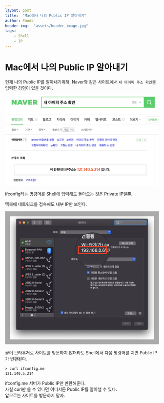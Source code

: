```yaml
---
layout: post
title:  "Mac에서 나의 Public IP 알아내기"
author: Pando
header-img:  "assets/header_image.jpg"
tags: 
    - Shell
    - IP
---
```


# Mac에서 나의 Public IP 알아내기

현재 나의 Public IP를 알아내기위해, Naver와 같은 사이트에서 `내 아이피 주소 확인`을 입력한 경험이 있을 것이다.

![Naver public ip](/assets/img/naver-public-ip.png)

ifconfig라는 명령어를 Shell에 입력해도 돌아오는 것은 Private IP일뿐..

맥북에 네트워크를 접속해도 내부 IP만 보인다.  

![Mac network](/assets/img/mac-network.png)

굳이 브라우저로 사이트를 방문하지 않더라도 Shell에서 다음 명령어를 치면 Public IP가 반환된다.

```Shell
> curl ifconfig.me
121.140.5.214
```

ifconfig.me 서버가 Public IP만 반환해준다.  
사실 curl만 쓸 수 있다면 어디서든 Public IP를 알아낼 수 있다.  
앞으로는 사이트를 방문하지 말자.  
